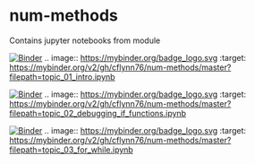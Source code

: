 # num-methods
Contains jupyter notebooks from module

[![Binder](https://mybinder.org/badge_logo.svg)](https://mybinder.org/v2/gh/cflynn76/num-methods/master?filepath=topic_01_intro.ipynb)
.. image:: https://mybinder.org/badge_logo.svg
 :target: https://mybinder.org/v2/gh/cflynn76/num-methods/master?filepath=topic_01_intro.ipynb
 
[![Binder](https://mybinder.org/badge_logo.svg)](https://mybinder.org/v2/gh/cflynn76/num-methods/master?filepath=topic_02_debugging_if_functions.ipynb)
.. image:: https://mybinder.org/badge_logo.svg
 :target: https://mybinder.org/v2/gh/cflynn76/num-methods/master?filepath=topic_02_debugging_if_functions.ipynb

[![Binder](https://mybinder.org/badge_logo.svg)](https://mybinder.org/v2/gh/cflynn76/num-methods/master?filepath=topic_03_for_while.ipynb)
.. image:: https://mybinder.org/badge_logo.svg
 :target: https://mybinder.org/v2/gh/cflynn76/num-methods/master?filepath=topic_03_for_while.ipynb
